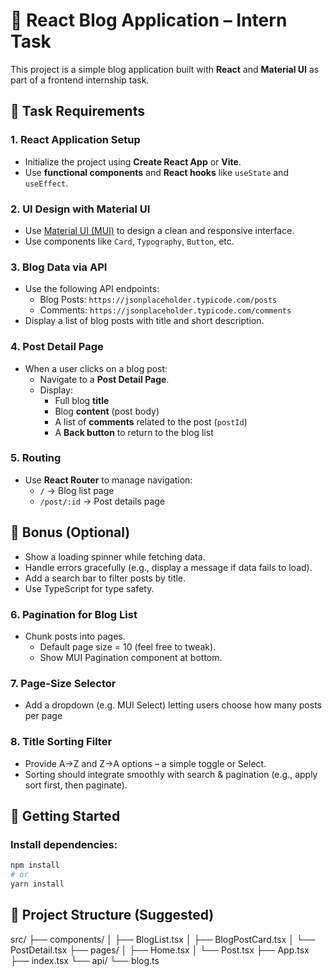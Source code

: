 # 📰 React Blog Application – Intern Task

This project is a simple blog application built with **React** and **Material UI** as part of a frontend internship task.

## 📌 Task Requirements

### 1. React Application Setup
- Initialize the project using **Create React App** or **Vite**.
- Use **functional components** and **React hooks** like `useState` and `useEffect`.

### 2. UI Design with Material UI
- Use [Material UI (MUI)](https://mui.com/) to design a clean and responsive interface.
- Use components like `Card`, `Typography`, `Button`, etc.

### 3. Blog Data via API
- Use the following API endpoints:
    - Blog Posts: `https://jsonplaceholder.typicode.com/posts`
    - Comments: `https://jsonplaceholder.typicode.com/comments`
- Display a list of blog posts with title and short description.

### 4. Post Detail Page
- When a user clicks on a blog post:
    - Navigate to a **Post Detail Page**.
    - Display:
        - Full blog **title**
        - Blog **content** (post body)
        - A list of **comments** related to the post (`postId`)
        - A **Back button** to return to the blog list

### 5. Routing
- Use **React Router** to manage navigation:
    - `/` → Blog list page
    - `/post/:id` → Post details page

## 🌟 Bonus (Optional)
- Show a loading spinner while fetching data.
- Handle errors gracefully (e.g., display a message if data fails to load).
- Add a search bar to filter posts by title.
- Use TypeScript for type safety.

### 6. Pagination for Blog List
- Chunk posts into pages.
    - Default page size = 10 (feel free to tweak).
    - Show MUI Pagination component at bottom.

### 7. Page-Size Selector
- Add a dropdown (e.g. MUI Select) letting users choose how many posts per page

### 8. Title Sorting Filter
- Provide A→Z and Z→A options – a simple toggle or Select.
- Sorting should integrate smoothly with search & pagination (e.g., apply sort first, then paginate).

## 🚀 Getting Started

### Install dependencies:
```bash
npm install
# or
yarn install
```

## 📂 Project Structure (Suggested)

src/
├── components/
│   ├── BlogList.tsx
│   ├── BlogPostCard.tsx
│   └── PostDetail.tsx
├── pages/
│   ├── Home.tsx
│   └── Post.tsx
├── App.tsx
├── index.tsx
└── api/
    └── blog.ts

